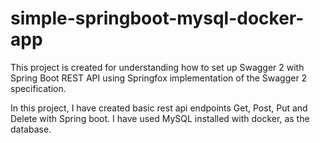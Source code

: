 # simple-springboot-mysql-docker-app

This project is created for understanding how to set up Swagger 2 with Spring Boot REST API using Springfox implementation of the Swagger 2 specification.

In this project, I have created basic rest api endpoints Get, Post, Put and Delete with Spring boot.
I have used MySQL installed with docker, as the database.

